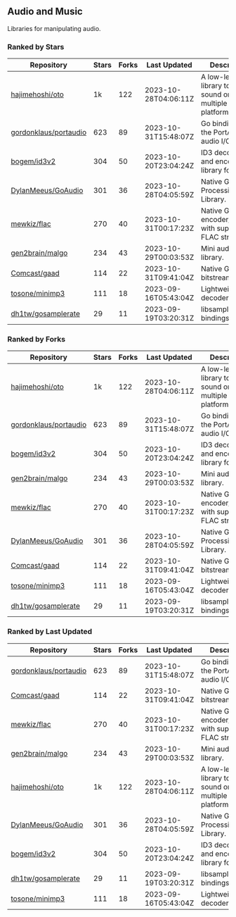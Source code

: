 ## Audio and Music

Libraries for manipulating audio.

### Ranked by Stars

| Repository | Stars | Forks | Last Updated | Description | 
|------------|-------|-------|--------------|-------------|
| [hajimehoshi/oto](https://github.com/hajimehoshi/oto) | 1k | 122 | 2023-10-28T04:06:11Z |  A low-level library to play sound on multiple platforms. |
| [gordonklaus/portaudio](https://github.com/gordonklaus/portaudio) | 623 | 89 | 2023-10-31T15:48:07Z |  Go bindings for the PortAudio audio I/O library. |
| [bogem/id3v2](https://github.com/bogem/id3v2) | 304 | 50 | 2023-10-20T23:04:24Z |  ID3 decoding and encoding library for Go. |
| [DylanMeeus/GoAudio](https://github.com/DylanMeeus/GoAudio) | 301 | 36 | 2023-10-28T04:05:59Z |  Native Go Audio Processing Library. |
| [mewkiz/flac](https://github.com/mewkiz/flac) | 270 | 40 | 2023-10-31T00:17:23Z |  Native Go FLAC encoder/decoder with support for FLAC streams. |
| [gen2brain/malgo](https://github.com/gen2brain/malgo) | 234 | 43 | 2023-10-29T00:03:53Z |  Mini audio library. |
| [Comcast/gaad](https://github.com/Comcast/gaad) | 114 | 22 | 2023-10-31T09:41:04Z |  Native Go AAC bitstream parser. |
| [tosone/minimp3](https://github.com/tosone/minimp3) | 111 | 18 | 2023-09-16T05:43:04Z |  Lightweight MP3 decoder library. |
| [dh1tw/gosamplerate](https://github.com/dh1tw/gosamplerate) | 29 | 11 | 2023-09-19T03:20:31Z |  libsamplerate bindings for go. |

### Ranked by Forks

| Repository | Stars | Forks | Last Updated | Description | 
|------------|-------|-------|--------------|-------------|
| [hajimehoshi/oto](https://github.com/hajimehoshi/oto) | 1k | 122 | 2023-10-28T04:06:11Z |  A low-level library to play sound on multiple platforms. |
| [gordonklaus/portaudio](https://github.com/gordonklaus/portaudio) | 623 | 89 | 2023-10-31T15:48:07Z |  Go bindings for the PortAudio audio I/O library. |
| [bogem/id3v2](https://github.com/bogem/id3v2) | 304 | 50 | 2023-10-20T23:04:24Z |  ID3 decoding and encoding library for Go. |
| [gen2brain/malgo](https://github.com/gen2brain/malgo) | 234 | 43 | 2023-10-29T00:03:53Z |  Mini audio library. |
| [mewkiz/flac](https://github.com/mewkiz/flac) | 270 | 40 | 2023-10-31T00:17:23Z |  Native Go FLAC encoder/decoder with support for FLAC streams. |
| [DylanMeeus/GoAudio](https://github.com/DylanMeeus/GoAudio) | 301 | 36 | 2023-10-28T04:05:59Z |  Native Go Audio Processing Library. |
| [Comcast/gaad](https://github.com/Comcast/gaad) | 114 | 22 | 2023-10-31T09:41:04Z |  Native Go AAC bitstream parser. |
| [tosone/minimp3](https://github.com/tosone/minimp3) | 111 | 18 | 2023-09-16T05:43:04Z |  Lightweight MP3 decoder library. |
| [dh1tw/gosamplerate](https://github.com/dh1tw/gosamplerate) | 29 | 11 | 2023-09-19T03:20:31Z |  libsamplerate bindings for go. |

### Ranked by Last Updated

| Repository | Stars | Forks | Last Updated | Description | 
|------------|-------|-------|--------------|-------------|
| [gordonklaus/portaudio](https://github.com/gordonklaus/portaudio) | 623 | 89 | 2023-10-31T15:48:07Z |  Go bindings for the PortAudio audio I/O library. |
| [Comcast/gaad](https://github.com/Comcast/gaad) | 114 | 22 | 2023-10-31T09:41:04Z |  Native Go AAC bitstream parser. |
| [mewkiz/flac](https://github.com/mewkiz/flac) | 270 | 40 | 2023-10-31T00:17:23Z |  Native Go FLAC encoder/decoder with support for FLAC streams. |
| [gen2brain/malgo](https://github.com/gen2brain/malgo) | 234 | 43 | 2023-10-29T00:03:53Z |  Mini audio library. |
| [hajimehoshi/oto](https://github.com/hajimehoshi/oto) | 1k | 122 | 2023-10-28T04:06:11Z |  A low-level library to play sound on multiple platforms. |
| [DylanMeeus/GoAudio](https://github.com/DylanMeeus/GoAudio) | 301 | 36 | 2023-10-28T04:05:59Z |  Native Go Audio Processing Library. |
| [bogem/id3v2](https://github.com/bogem/id3v2) | 304 | 50 | 2023-10-20T23:04:24Z |  ID3 decoding and encoding library for Go. |
| [dh1tw/gosamplerate](https://github.com/dh1tw/gosamplerate) | 29 | 11 | 2023-09-19T03:20:31Z |  libsamplerate bindings for go. |
| [tosone/minimp3](https://github.com/tosone/minimp3) | 111 | 18 | 2023-09-16T05:43:04Z |  Lightweight MP3 decoder library. |

